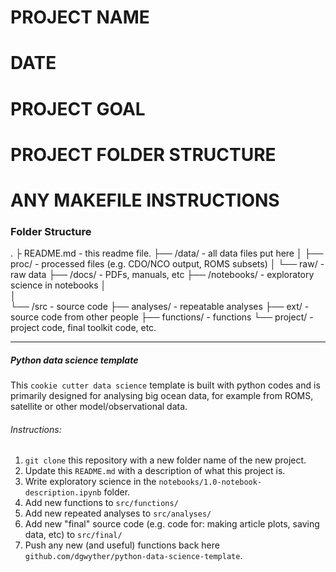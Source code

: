 # PROJECT NAME
# DATE
# PROJECT GOAL
# PROJECT FOLDER STRUCTURE
# ANY MAKEFILE INSTRUCTIONS

### Folder Structure
.
├ README.md                 - this readme file.
├── /data/                  - all data files put here
│   ├── proc/                   - processed files (e.g. CDO/NCO output, ROMS subsets)
│   └── raw/                    - raw data
├── /docs/                  - PDFs, manuals, etc
├── /notebooks/             - exploratory science in notebooks
│   
│   
└── /src                    - source code
    ├── analyses/               - repeatable analyses
    ├── ext/                    - source code from other people
    ├── functions/              - functions
    └── project/                - project code, final toolkit code, etc.
 
---
##### Python data science template
This `cookie cutter data science` template is built with python codes and is primarily designed for analysing big ocean data, for example from ROMS, satellite or other model/observational data.
###### Instructions:
1. `git clone` this repository with a new folder name of the new project.
2.  Update this `README.md` with a description of what this project is.
3.  Write exploratory science in the `notebooks/1.0-notebook-description.ipynb` folder.
4.  Add new functions to `src/functions/`
5.  Add new repeated analyses to `src/analyses/`
6.  Add new "final" source code (e.g. code for: making article plots, saving data, etc) to `src/final/`
7.  Push any new (and useful) functions back here `github.com/dgwyther/python-data-science-template`.
